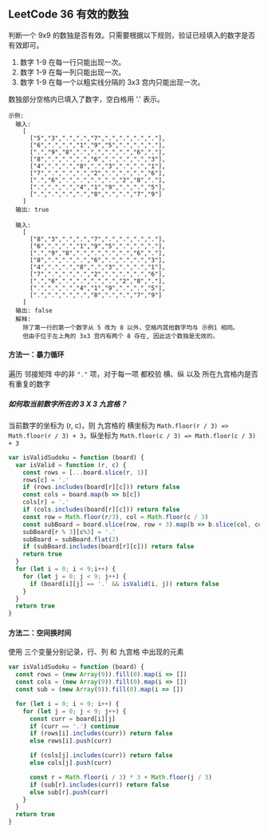 <h2 id="1">LeetCode 36 有效的数独</h2>
判断一个 9x9 的数独是否有效。只需要根据以下规则，验证已经填入的数字是否有效即可。

1. 数字 1-9 在每一行只能出现一次。
2. 数字 1-9 在每一列只能出现一次。
3. 数字 1-9 在每一个以粗实线分隔的 3x3 宫内只能出现一次。

数独部分空格内已填入了数字，空白格用 '.' 表示。

    示例:
      输入:
        [
          ["5","3",".",".","7",".",".",".","."],
          ["6",".",".","1","9","5",".",".","."],
          [".","9","8",".",".",".",".","6","."],
          ["8",".",".",".","6",".",".",".","3"],
          ["4",".",".","8",".","3",".",".","1"],
          ["7",".",".",".","2",".",".",".","6"],
          [".","6",".",".",".",".","2","8","."],
          [".",".",".","4","1","9",".",".","5"],
          [".",".",".",".","8",".",".","7","9"]
        ]
      输出: true

      输入:
        [
          ["8","3",".",".","7",".",".",".","."],
          ["6",".",".","1","9","5",".",".","."],
          [".","9","8",".",".",".",".","6","."],
          ["8",".",".",".","6",".",".",".","3"],
          ["4",".",".","8",".","3",".",".","1"],
          ["7",".",".",".","2",".",".",".","6"],
          [".","6",".",".",".",".","2","8","."],
          [".",".",".","4","1","9",".",".","5"],
          [".",".",".",".","8",".",".","7","9"]
        ]
      输出: false   
      解释: 
        除了第一行的第一个数字从 5 改为 8 以外，空格内其他数字均与 示例1 相同。
        但由于位于左上角的 3x3 宫内有两个 8 存在, 因此这个数独是无效的。

#### 方法一：暴力循环
遍历 邻接矩阵 中的非 `"."` 项，对于每一项 都校验 横、纵 以及 所在九宫格内是否有重复的数字

##### 如何取当前数字所在的 3 X 3 九宫格？
当前数字的坐标为 (r, c)，则 九宫格的 横坐标为 `Math.floor(r / 3) => Math.floor(r / 3) + 3`，纵坐标为 `Math.floor(c / 3) => Math.floor(c / 3) + 3`

```javascript
var isValidSudoku = function (board) {
  var isValid = function (r, c) {
    const rows = [...board.slice(r, 1)]
    rows[c] = '.'
    if (rows.includes(board[r][c])) return false
    const cols = board.map(b => b[c])
    cols[r] = '.'
    if (cols.includes(board[r][c])) return false
    const row = Math.floor(r/3), col = Math.floor(c / 3)
    const subBoard = board.slice(row, row + 3).map(b => b.slice(col, col + 3))
    subBoard[r % 3][c%3] = '.'
    subBoard = subBoard.flat(2)
    if (subBoard.includes(board[r][c])) return false
    return true
  }
  for (let i = 0; i < 9;i++) {
    for (let j = 0; j < 9; j++) {
      if (board[i][j] == '.' && isValid(i, j)) return false
    }
  }
  return true
}
```

#### 方法二：空间换时间
使用 三个变量分别记录，行、列 和 九宫格 中出现的元素

```javascript
var isValidSudoku = function (board) {
  const rows = (new Array(9)).fill(0).map(i => [])
  const cols = (new Array(9)).fill(0).map(i => [])
  const sub = (new Array(9)).fill(0).map(i => [])

  for (let i = 0; i < 9; i++) {
    for (let j = 0; j < 9; j++) {
      const curr = board[i][j]
      if (curr == '.') continue
      if (rows[i].includes(curr)) return false
      else rows[i].push(curr)

      if (cols[j].includes(curr)) return false
      else cols[j].push(curr)

      const r = Math.floor(i / 3) * 3 + Math.floor(j / 3)
      if (sub[r].includes(curr)) return false
      else sub[r].push(curr)
    }
  }
  return true
}
```